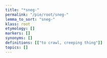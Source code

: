 ```yaml
---
title: "*sneg-"
permalink: "/pie/root/sneg-"
lemma_to_sort: "sneg-"
klass: root
etymology: []
markers: []
synonyms: []
definitions: [["to crawl, creeping thing"]]
topics: []
---
```


